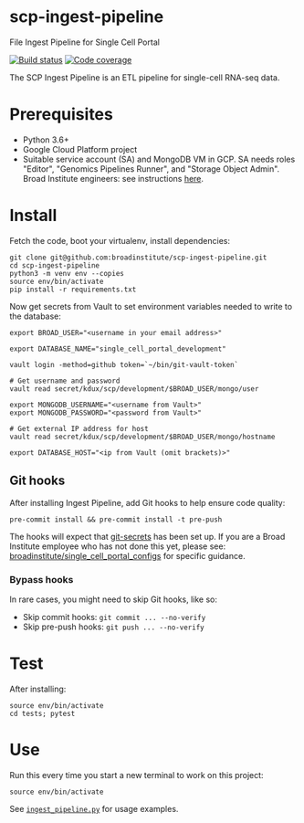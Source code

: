 # scp-ingest-pipeline
File Ingest Pipeline for Single Cell Portal

[![Build status](https://img.shields.io/circleci/build/github/broadinstitute/scp-ingest-pipeline.svg)](https://circleci.com/gh/broadinstitute/scp-ingest-pipeline)
[![Code coverage](https://codecov.io/gh/broadinstitute/scp-ingest-pipeline/branch/master/graph/badge.svg)](https://codecov.io/gh/broadinstitute/scp-ingest-pipeline)

The SCP Ingest Pipeline is an ETL pipeline for single-cell RNA-seq data.

# Prerequisites
* Python 3.6+
* Google Cloud Platform project
* Suitable service account (SA) and MongoDB VM in GCP.  SA needs roles "Editor", "Genomics Pipelines Runner", and "Storage Object Admin".  Broad Institute engineers: see instructions [here](https://github.com/broadinstitute/single_cell_portal_configs/tree/master/terraform-mongodb).

# Install
Fetch the code, boot your virtualenv, install dependencies:
```
git clone git@github.com:broadinstitute/scp-ingest-pipeline.git
cd scp-ingest-pipeline
python3 -m venv env --copies
source env/bin/activate
pip install -r requirements.txt
```

Now get secrets from Vault to set environment variables needed to write to the database:
```
export BROAD_USER="<username in your email address>"

export DATABASE_NAME="single_cell_portal_development"

vault login -method=github token=`~/bin/git-vault-token`

# Get username and password
vault read secret/kdux/scp/development/$BROAD_USER/mongo/user

export MONGODB_USERNAME="<username from Vault>"
export MONGODB_PASSWORD="<password from Vault>"

# Get external IP address for host
vault read secret/kdux/scp/development/$BROAD_USER/mongo/hostname

export DATABASE_HOST="<ip from Vault (omit brackets)>"
```

## Git hooks
After installing Ingest Pipeline, add Git hooks to help ensure code quality:
```
pre-commit install && pre-commit install -t pre-push
```
The hooks will expect that [git-secrets](https://github.com/awslabs/git-secrets) has been set up. If you are a Broad Institute employee who has not done this yet, please see: [broadinstitute/single_cell_portal_configs](https://github.com/broadinstitute/single_cell_portal_configs) for specific guidance.

### Bypass hooks
In rare cases, you might need to skip Git hooks, like so:

* Skip commit hooks: `git commit ... --no-verify`
* Skip pre-push hooks: `git push ... --no-verify`

# Test
After installing:
```
source env/bin/activate
cd tests; pytest
```

# Use
Run this every time you start a new terminal to work on this project:
```
source env/bin/activate
```

See [`ingest_pipeline.py`](https://github.com/broadinstitute/scp-ingest-pipeline/blob/ew-tests-hook/ingest/ingest_pipeline.py) for usage examples.
